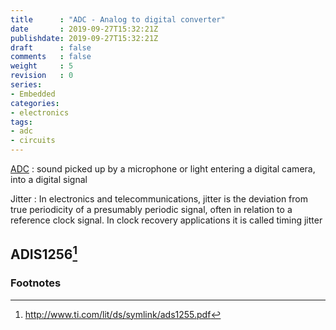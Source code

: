 ```yaml
---
title      : "ADC - Analog to digital converter"
date       : 2019-09-27T15:32:21Z
publishdate: 2019-09-27T15:32:21Z
draft      : false
comments   : false
weight     : 5
revision   : 0
series:
- Embedded
categories:
- electronics
tags:
- adc
- circuits
---
```


[ADC](https://en.wikipedia.org/wiki/Analog-to-digital_converter)
: sound picked up by a microphone or light entering a digital camera, into a digital signal
<!-- more -->

Jitter
: In electronics and telecommunications, jitter is the deviation from true periodicity of a presumably periodic signal, often in relation to a reference clock signal. In clock recovery applications it is called timing jitter

## ADIS1256[^1]

### Footnotes

[^1]: http://www.ti.com/lit/ds/symlink/ads1255.pdf
[^2]:
